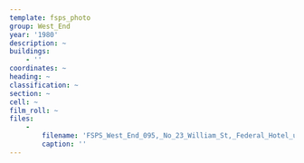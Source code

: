 ```yaml
---
template: fsps_photo
group: West_End
year: '1980'
description: ~
buildings:
    - ''
coordinates: ~
heading: ~
classification: ~
section: ~
cell: ~
film_roll: ~
files:
    -
        filename: 'FSPS_West_End_095,_No_23_William_St,_Federal_Hotel_upstairs_games_room,_WE-4,_1980.png'
        caption: ''
---
```

